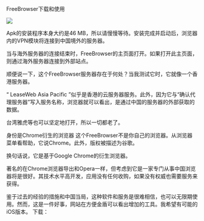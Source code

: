 

FreeBrowser下载和使用

![](hhttp://pjihwq8k8.bkt.clouddn.com/18-12-17/43939197.jpg)

Apk的安装程序本身大约是46 MB，所以请慢慢等待。安装完成并启动后，浏览器内的VPN模块将连接到中国境外的服务器。

当与海外服务器的连接结束时，FreeBrowser的主页面打开。如果打开此主页面，则通过海外服务器连接到外部站点。

顺便说一下，这个FreeBrowser服务器存在于何处？当我测试它时，它就像一个香港服务器。

“ LeaseWeb Asia Pacific ”似乎是香港的云服务器服务。此外，因为它与“确认代理服务器”写入服务名称，浏览器就可以看出，是通过中国的服务器的外部获取的数据。

台湾雅虎等也可以坚定地打开，所以一切都老了。

身份是Chrome衍生的浏览器
这个FreeBrowser不是你自己的浏览器。从浏览器菜单看帮助，它说Chrome。此外，版权被描述为谷歌。

换句话说，它是基于Google Chrome的衍生浏览器。

著名的在Chrome浏览器导出和Opera一样，但考虑到它是一家专门从事中国浏览器将是很好。其技术水平高开发，应用没有任何收购，如果没有权威也需要服务来获得。

鉴于过去的经验的措施和中国当局，这种软件和服务是很难相信，也可以无限期使用。然而，这是一件好事，网站在方便金盾可以看出增加的工具。我希望有可能的iOS版本。
下载：

